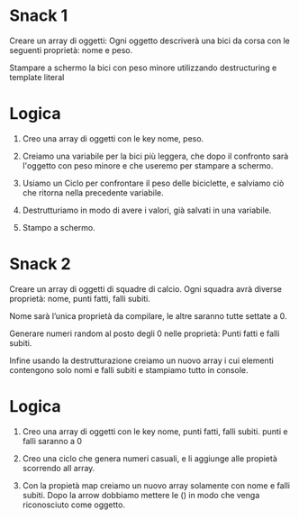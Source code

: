 # Snack 1
Creare un array di oggetti:
Ogni oggetto descriverà una bici da corsa con le seguenti proprietà: nome e peso.

Stampare a schermo la bici con peso minore utilizzando destructuring e template literal

# Logica

1. Creo una array di oggetti con le key nome, peso.

2. Creiamo una variabile per la bici più leggera, che dopo il confronto sarà l'oggetto con peso minore e che useremo per stampare a schermo.

3. Usiamo un Ciclo per confrontare il peso delle biciclette, e salviamo ciò che ritorna nella precedente variabile.

4. Destrutturiamo in modo di avere i valori, già salvati in una variabile.

5. Stampo a schermo.


# Snack 2
Creare un array di oggetti di squadre di calcio. Ogni squadra avrà diverse proprietà: 
nome, punti fatti, falli subiti.

Nome sarà l’unica proprietà da compilare, le altre saranno tutte settate a 0.

Generare numeri random al posto degli 0 nelle proprietà: Punti fatti e falli subiti.

Infine usando la destrutturazione creiamo un nuovo array i cui elementi contengono solo nomi e falli subiti e stampiamo tutto in console.

# Logica

1. Creo una array di oggetti con le key nome, punti fatti, falli subiti. punti e falli saranno a 0

2. Creo una ciclo che genera numeri casuali, e li aggiunge alle propietà scorrendo all array. 

3. Con la propietà map creiamo un nuovo array solamente con nome e falli subiti.
    Dopo la arrow dobbiamo mettere le () in modo che venga riconosciuto come oggetto.